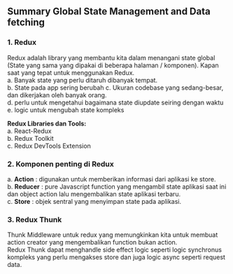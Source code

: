 ## Summary Global State Management and Data fetching

### 1. Redux

Redux adalah library yang membantu kita dalam menangani state global (State yang sama yang dipakai di beberapa halaman / komponen).
Kapan saat yang tepat untuk menggunakan Redux.  
 a. Banyak state yang perlu ditaruh dibanyak tempat.  
 b. State pada app sering berubah
c. Ukuran codebase yang sedang-besar, dan dikerjakan oleh banyak orang.  
 d. perlu untuk mengetahui bagaimana state diupdate seiring dengan waktu  
 e. logic untuk mengubah state kompleks

**Redux Libraries dan Tools:**  
a. React-Redux  
b. Redux Toolkit  
c. Redux DevTools Extension

### 2. Komponen penting di Redux

a. **Action** : digunakan untuk memberikan informasi dari aplikasi ke store.  
 b. **Reducer** : pure Javascript function yang mengambil state aplikasi saat ini dan object action lalu mengembalikan state aplikasi terbaru.  
 c. **Store** : objek sentral yang menyimpan state pada aplikasi.

### 3. Redux Thunk

Thunk Middleware untuk redux yang memungkinkan kita untuk membuat action creator yang mengembalikan function bukan action.  
Redux Thunk dapat menghandle side effect logic seperti logic synchronus kompleks yang perlu mengakses store dan juga logic async seperti request data.
